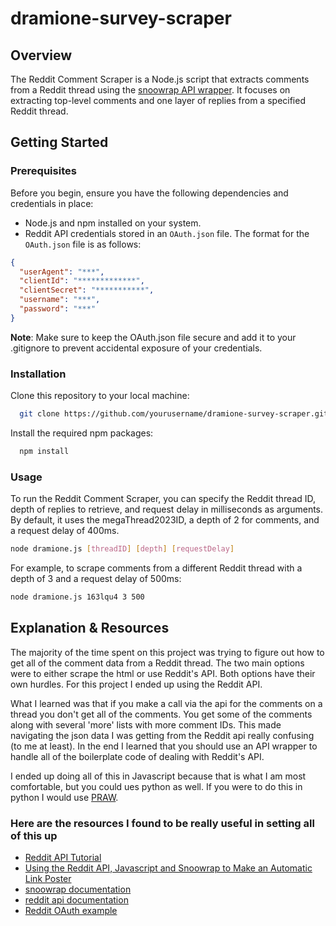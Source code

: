 # dramione-survey-scraper

## Overview

The Reddit Comment Scraper is a Node.js script that extracts comments from a Reddit thread using the [snoowrap API wrapper](https://not-an-aardvark.github.io/snoowrap/index.html). It focuses on extracting top-level comments and one layer of replies from a specified Reddit thread.

## Getting Started

### Prerequisites

Before you begin, ensure you have the following dependencies and credentials in place:

- Node.js and npm installed on your system.
- Reddit API credentials stored in an `OAuth.json` file. The format for the `OAuth.json` file is as follows:

```json
{
  "userAgent": "***",
  "clientId": "*************",
  "clientSecret": "***********",
  "username": "***",
  "password": "***"
}
```

**Note**: Make sure to keep the OAuth.json file secure and add it to your .gitignore to prevent accidental exposure of your credentials.

### Installation

Clone this repository to your local machine:

```bash
  git clone https://github.com/yourusername/dramione-survey-scraper.git
```

Install the required npm packages:

```bash
  npm install
```

### Usage

To run the Reddit Comment Scraper, you can specify the Reddit thread ID, depth of replies to retrieve, and request delay in milliseconds as arguments. By default, it uses the megaThread2023ID, a depth of 2 for comments, and a request delay of 400ms.

```bash
node dramione.js [threadID] [depth] [requestDelay]
```

For example, to scrape comments from a different Reddit thread with a depth of 3 and a request delay of 500ms:

```bash
node dramione.js 163lqu4 3 500
```

## Explanation & Resources

The majority of the time spent on this project was trying to figure out how to get all of the comment data from a Reddit thread.  The two main options were to either scrape the html or use Reddit's API.  Both options have their own hurdles.  For this project I ended up using the Reddit API.  

What I learned was that if you make a call via the api for the comments on a thread you don't get all of the comments.  You get some of the comments along with several 'more' lists with more comment IDs.  This made navigating the json data I was getting from the Reddit api really confusing (to me at least).  In the end I learned that you should use an API wrapper to handle all of the boilerplate code of dealing with Reddit's API.  

I ended up doing all of this in Javascript because that is what I am most comfortable, but you could ues python as well.  If you were to do this in python I would use [PRAW](https://praw.readthedocs.io/en/stable/).  

### Here are the resources I found to be really useful in setting all of this up

- [Reddit API Tutorial](https://youtu.be/x9boO9x3TDA?si=EDtX-PRCd2Xcal7P)
- [Using the Reddit API, Javascript and Snoowrap to Make an Automatic Link Poster](https://youtu.be/kDYSt4dSnIo?si=Ioo2vzGVSDrWMM1M)
- [snoowrap documentation](https://not-an-aardvark.github.io/snoowrap/index.html)
- [reddit api documentation](https://www.reddit.com/dev/api)
- [Reddit OAuth example](https://github.com/reddit-archive/reddit/wiki/OAuth2-Quick-Start-Example)
